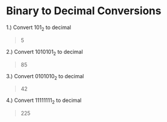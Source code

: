 # Binary to Decimal Conversions   

1.) Convert $101_2$ to decimal   
> $5$   

2.) Convert $1010101_2$ to decimal    
> $85$   

3.) Convert $0101010_2$ to decimal   
> $42$   

4.) Convert $11111111_2$ to decimal   
> $225$   
